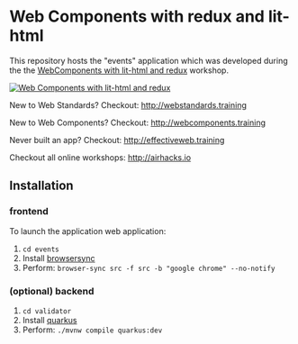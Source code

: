 # Web Components with redux and lit-html

This repository hosts the "events" application which was developed during the
the [WebComponents with lit-html and redux](http://webcomponents-with-redux.training)
workshop.


[![Web Components with lit-html and redux](https://i.vimeocdn.com/vod_page_thumbnail/105023.jpg)](http://webcomponents-with-redux.training)


New to Web Standards? Checkout: http://webstandards.training

New to Web Components? Checkout: http://webcomponents.training

Never built an app? Checkout: http://effectiveweb.training

Checkout all online workshops: http://airhacks.io

## Installation

### frontend

To launch the application web application:

1. `cd events`
2. Install [browsersync](https://www.browsersync.io)
3. Perform: `browser-sync src -f src -b "google chrome" --no-notify`

### (optional) backend

1. `cd validator`
2. Install [quarkus](https://quarkus.io/get-started/)
3. Perform: `./mvnw compile quarkus:dev`

